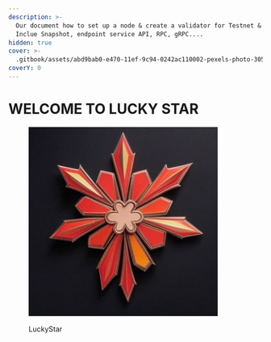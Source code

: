 ```yaml
---
description: >-
  Our document how to set up a node & create a validator for Testnet & Mainnet.
  Inclue Snapshot, endpoint service API, RPC, gRPC....
hidden: true
cover: >-
  .gitbook/assets/abd9bab0-e470-11ef-9c94-0242ac110002-pexels-photo-30547576.jpeg
coverY: 0
---
```


# WELCOME TO LUCKY STAR

<figure><img src=".gitbook/assets/LuckyStar.jpg" alt="" width="375"><figcaption><p>LuckyStar</p></figcaption></figure>
